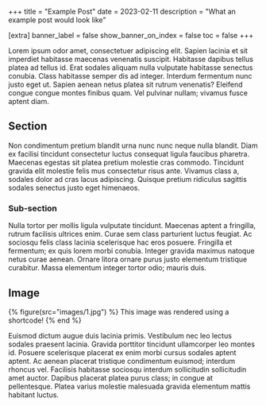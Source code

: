 +++
title = "Example Post"
date = 2023-02-11
description = "What an example post would look like"

[extra] 
banner_label = false
show_banner_on_index = false
toc = false
+++

Lorem ipsum odor amet, consectetuer adipiscing elit. Sapien lacinia et sit imperdiet habitasse maecenas venenatis suscipit. Habitasse dapibus tellus platea ad tellus id. Erat sodales aliquam nulla vulputate habitasse senectus conubia. Class habitasse semper dis ad integer. Interdum fermentum nunc justo eget ut. Sapien aenean netus platea sit rutrum venenatis? Eleifend congue congue montes finibus quam. Vel pulvinar nullam; vivamus fusce aptent diam.

## Section
Non condimentum pretium blandit urna nunc nunc neque nulla blandit. Diam ex facilisi tincidunt consectetur luctus consequat ligula faucibus pharetra. Maecenas egestas sit platea pretium molestie cras commodo. Tincidunt gravida elit molestie felis mus consectetur risus ante. Vivamus class a, sodales dolor ad cras lacus adipiscing. Quisque pretium ridiculus sagittis sodales senectus justo eget himenaeos.

### Sub-section
Nulla tortor per mollis ligula vulputate tincidunt. Maecenas aptent a fringilla, rutrum facilisis ultrices enim. Curae sem class parturient luctus feugiat. Ac sociosqu felis class lacinia scelerisque hac eros posuere. Fringilla et fermentum; ex quis lorem morbi conubia. Integer gravida maximus natoque netus curae aenean. Ornare litora ornare purus justo elementum tristique curabitur. Massa elementum integer tortor odio; mauris duis.

## Image
{% figure(src="images/1.jpg") %} This image was rendered using a shortcode! {% end %}

Euismod dictum augue duis lacinia primis. Vestibulum nec leo lectus sodales praesent lacinia. Gravida porttitor tincidunt ullamcorper leo montes id. Posuere scelerisque placerat ex enim morbi cursus sodales aptent aptent. Ac aenean placerat tristique condimentum euismod; interdum rhoncus vel. Facilisis habitasse sociosqu interdum sollicitudin sollicitudin amet auctor. Dapibus placerat platea purus class; in congue at pellentesque. Platea varius molestie malesuada gravida elementum mattis habitant luctus.